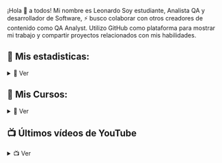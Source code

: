 ¡Hola 👋 a todos! Mi nombre es Leonardo Soy estudiante, Analista QA y desarrollador de Software, ⚡ busco colaborar con otros creadores de contenido como QA Analyst. Utilizo GitHub como plataforma para mostrar mi trabajo y compartir proyectos relacionados con mis habilidades.

## 🔎 Mis estadisticas:
<details>
    <summary>🔎 Ver</summary>
    
![GitHub stats](https://github-readme-stats.vercel.app/api?username=leo-iglesias&show_icons=true&theme=tokyonight)

![Top Langs](https://github-readme-stats.vercel.app/api/top-langs/?username=leo-iglesias&show_icons=true&theme=tokyonight)

<br />

</details>

## 🔎 Mis Cursos:
<details>
    <summary>🔎 Ver</summary>
    
- [Git & GitHub](https://drive.google.com/file/d/1WM6elINUGS3vtLydoNfZN--_G880xhAS/view)
- [SQL-MySQL](https://drive.google.com/file/d/1locCPV7FDRHx5Ma-1wa6FYk19-Ls52_8/view)
- [Postman](https://drive.google.com/file/d/1bvnaUZaRnXrmfHJhlJ1ti5atiW5WCJtT/view)

<br />

</details>

## 📺 Últimos vídeos de YouTube
<details>
    <summary>📺 Ver</summary>
    
<!-- YOUTUBE:START -->
- [SSH en Acción / @Pandora](https://www.youtube.com/watch?v=iA0rrR8QyGc&t=39s)
<!-- YOUTUBE:END -->

